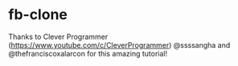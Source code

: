 # fb-clone
Thanks to Clever Programmer (https://www.youtube.com/c/CleverProgrammer) @ssssangha and @thefranciscoxalarcon for this amazing tutorial!
